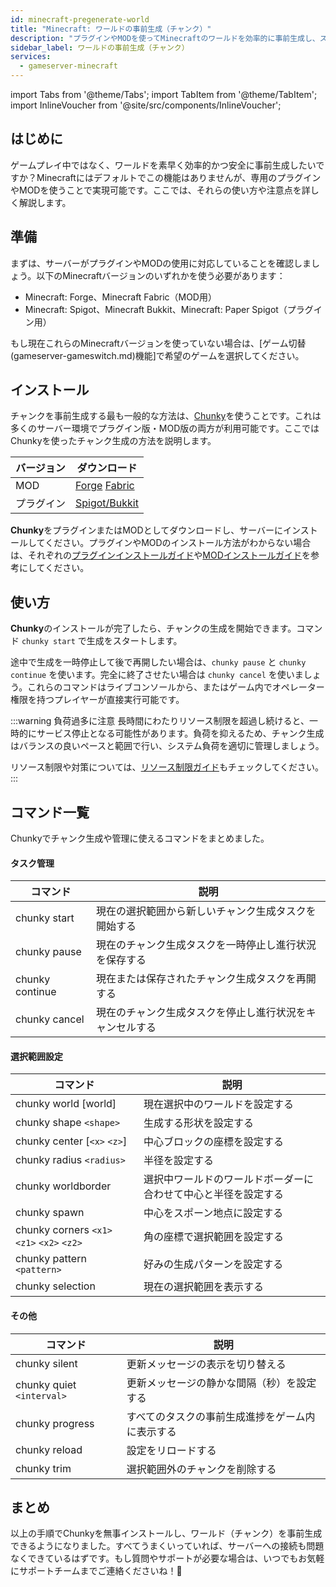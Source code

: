 ```yaml
---
id: minecraft-pregenerate-world
title: "Minecraft: ワールドの事前生成（チャンク）"
description: "プラグインやMODを使ってMinecraftのワールドを効率的に事前生成し、スムーズなプレイとサーバーのパフォーマンス最適化を実現する方法 → 今すぐチェック"
sidebar_label: ワールドの事前生成（チャンク）
services:
  - gameserver-minecraft
---
```


import Tabs from '@theme/Tabs';
import TabItem from '@theme/TabItem';
import InlineVoucher from '@site/src/components/InlineVoucher';

## はじめに
ゲームプレイ中ではなく、ワールドを素早く効率的かつ安全に事前生成したいですか？Minecraftにはデフォルトでこの機能はありませんが、専用のプラグインやMODを使うことで実現可能です。ここでは、それらの使い方や注意点を詳しく解説します。



## 準備

まずは、サーバーがプラグインやMODの使用に対応していることを確認しましょう。以下のMinecraftバージョンのいずれかを使う必要があります：

- Minecraft: Forge、Minecraft Fabric（MOD用）
- Minecraft: Spigot、Minecraft Bukkit、Minecraft: Paper Spigot（プラグイン用）

もし現在これらのMinecraftバージョンを使っていない場合は、[ゲーム切替(gameserver-gameswitch.md)機能]で希望のゲームを選択してください。


## インストール
チャンクを事前生成する最も一般的な方法は、[Chunky](https://github.com/pop4959/Chunky)を使うことです。これは多くのサーバー環境でプラグイン版・MOD版の両方が利用可能です。ここではChunkyを使ったチャンク生成の方法を説明します。

| バージョン | ダウンロード |
| -------- | ------------------------------------------------------------ |
| MOD | [Forge](https://www.curseforge.com/minecraft/mc-mods/chunky-pregenerator-forge) [Fabric](https://www.curseforge.com/minecraft/mc-mods/chunky-pregenerator) |
| プラグイン | [Spigot/Bukkit](https://www.spigotmc.org/resources/chunky.81534/) |

**Chunky**をプラグインまたはMODとしてダウンロードし、サーバーにインストールしてください。プラグインやMODのインストール方法がわからない場合は、それぞれの[プラグインインストールガイド](minecraft-pluginuploader.md)や[MODインストールガイド](minecraft-forge-fabric-add-mods-modpacks)を参考にしてください。




## 使い方

**Chunky**のインストールが完了したら、チャンクの生成を開始できます。コマンド `chunky start` で生成をスタートします。

途中で生成を一時停止して後で再開したい場合は、`chunky pause` と `chunky continue` を使います。完全に終了させたい場合は `chunky cancel` を使いましょう。これらのコマンドはライブコンソールから、またはゲーム内でオペレーター権限を持つプレイヤーが直接実行可能です。

:::warning 負荷過多に注意
長時間にわたりリソース制限を超過し続けると、一時的にサービス停止となる可能性があります。負荷を抑えるため、チャンク生成はバランスの良いペースと範囲で行い、システム負荷を適切に管理しましょう。

リソース制限や対策については、[リソース制限ガイド](gameserver-resourcelimit.md)もチェックしてください。 
:::



## コマンド一覧

Chunkyでチャンク生成や管理に使えるコマンドをまとめました。 

#### タスク管理

| コマンド         | 説明                                                  |
| --------------- | ------------------------------------------------------------ |
| chunky start    | 現在の選択範囲から新しいチャンク生成タスクを開始する |
| chunky pause    | 現在のチャンク生成タスクを一時停止し進行状況を保存する |
| chunky continue | 現在または保存されたチャンク生成タスクを再開する    |
| chunky cancel   | 現在のチャンク生成タスクを停止し進行状況をキャンセルする |



#### 選択範囲設定

| コマンド                                    | 説明                                                  |
| ------------------------------------------ | ------------------------------------------------------------ |
| chunky world [world]                       | 現在選択中のワールドを設定する                            |
| chunky shape `<shape>`                     | 生成する形状を設定する                                    |
| chunky center [`<x>` `<z>`]                | 中心ブロックの座標を設定する                              |
| chunky radius `<radius>`                   | 半径を設定する                                          |
| chunky worldborder                         | 選択中ワールドのワールドボーダーに合わせて中心と半径を設定する |
| chunky spawn                               | 中心をスポーン地点に設定する                              |
| chunky corners `<x1>` `<z1>` `<x2>` `<z2>` | 角の座標で選択範囲を設定する                              |
| chunky pattern `<pattern>`                 | 好みの生成パターンを設定する                              |
| chunky selection                           | 現在の選択範囲を表示する                                  |





#### その他

| コマンド                   | 説明                                           |
| ------------------------- | ----------------------------------------------------- |
| chunky silent             | 更新メッセージの表示を切り替える                     |
| chunky quiet `<interval>` | 更新メッセージの静かな間隔（秒）を設定する             |
| chunky progress           | すべてのタスクの事前生成進捗をゲーム内に表示する         |
| chunky reload             | 設定をリロードする                             |
| chunky trim               | 選択範囲外のチャンクを削除する                       |



## まとめ

以上の手順でChunkyを無事インストールし、ワールド（チャンク）を事前生成できるようになりました。すべてうまくいっていれば、サーバーへの接続も問題なくできているはずです。もし質問やサポートが必要な場合は、いつでもお気軽にサポートチームまでご連絡くださいね！🙂

<InlineVoucher />